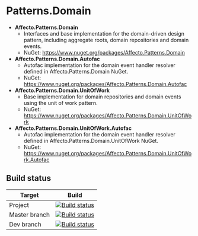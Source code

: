 # Patterns.Domain
* **Affecto.Patterns.Domain**
  * Interfaces and base implementation for the domain-driven design pattern, including aggregate roots, domain repositories and domain events.
  * NuGet: https://www.nuget.org/packages/Affecto.Patterns.Domain
* **Affecto.Patterns.Domain.Autofac**
  * Autofac implementation for the domain event handler resolver defined in Affecto.Patterns.Domain NuGet.
  * NuGet: https://www.nuget.org/packages/Affecto.Patterns.Domain.Autofac
* **Affecto.Patterns.Domain.UnitOfWork**
  * Base implementation for domain repositories and domain events using the unit of work pattern.
  * NuGet: https://www.nuget.org/packages/Affecto.Patterns.Domain.UnitOfWork
* **Affecto.Patterns.Domain.UnitOfWork.Autofac**
  * Autofac implementation for the domain event handler resolver defined in Affecto.Patterns.Domain.UnitOfWork NuGet.
  * NuGet: https://www.nuget.org/packages/Affecto.Patterns.Domain.UnitOfWork.Autofac

## Build status

| Target | Build |
| -----------------------|------------------|
| Project | [![Build status](https://ci.appveyor.com/api/projects/status/83d7pyid8vtv0tf9?svg=true)](https://ci.appveyor.com/project/affecto/dotnet-patterns-domain) |
| Master branch | [![Build status](https://ci.appveyor.com/api/projects/status/83d7pyid8vtv0tf9/branch/master?svg=true)](https://ci.appveyor.com/project/affecto/dotnet-patterns-domain/branch/master) |
| Dev branch | [![Build status](https://ci.appveyor.com/api/projects/status/83d7pyid8vtv0tf9/branch/dev?svg=true)](https://ci.appveyor.com/project/affecto/dotnet-patterns-domain/branch/dev) |
